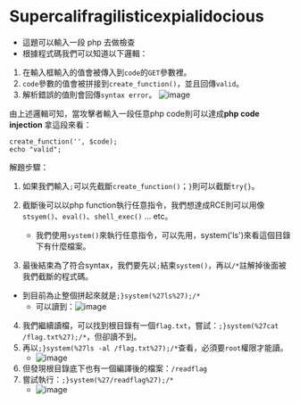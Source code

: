 # Supercalifragilisticexpialidocious
- 這題可以輸入一段 php 去做檢查
- 根據程式碼我們可以知道以下邏輯：
1. 在輸入框輸入的值會被傳入到`code`的`GET`參數裡。
2. `code`參數的值會被拼接到`create_function()`，並且回傳`valid`。
3. 解析錯誤的值則會回傳`syntax error`。
![image](https://hackmd.io/_uploads/H1NPFhIoR.png)

由上述邏輯可知，當攻擊者輸入一段任意php code則可以達成**php code injection**
拿這段來看：
```php=
create_function('', $code);
echo "valid";
```
解題步驟：
1. 如果我們輸入`;`可以先截斷`create_function()`；`}`則可以截斷`try{}`。
2. 截斷後可以以php function執行任意指令，我們想達成RCE則可以用像`stsyem()`、`eval()`、`shell_exec()` ... etc。
    - 我們使用`system()`來執行任意指令，可以先用，system('ls')來看這個目錄下有什麼檔案。

3. 最後結束為了符合syntax，我們要先以`;`結束`system()`，再以`/*`註解掉後面被我們截斷的程式碼。

- 到目前為止整個拼起來就是`;}system(%27ls%27);/*`
    - 可以讀到：![image](https://hackmd-prod-images.s3-ap-northeast-1.amazonaws.com/uploads/upload_b349ed601f40f8036ab212a4fb8eafd9.png?AWSAccessKeyId=AKIA3XSAAW6AWSKNINWO&Expires=1726823767&Signature=NZwL7KYrqr%2B%2FEKEIkUq2QYvvLj4%3D)

4. 我們繼續讀檔，可以找到根目錄有一個`flag.txt`，嘗試：`;}system(%27cat /flag.txt%27);/*`，但卻讀不到。
5. 再以`;}system(%27ls -al /flag.txt%27);/*`查看，必須要`root`權限才能讀。
    - ![image](https://hackmd.io/_uploads/r1MKC3Io0.png)
6. 但發現根目錄底下也有一個編譯後的檔案：`/readflag`
7. 嘗試執行：`;}system(%27/readflag%27);/*`
    - ![image](https://hackmd.io/_uploads/Hy7kkTLsC.png)
